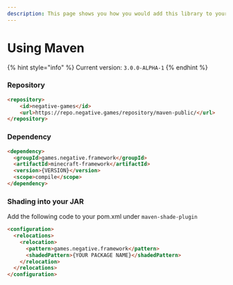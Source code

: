 ```yaml
---
description: This page shows you how you would add this library to your Maven Project!
---
```


# Using Maven

{% hint style="info" %}
Current version: `3.0.0-ALPHA-1`
{% endhint %}

### Repository

```markdown
<repository>     
    <id>negative-games</id>
    <url>https://repo.negative.games/repository/maven-public/</url>
</repository>
```

### Dependency

```markdown
<dependency>
  <groupId>games.negative.framework</groupId>
  <artifactId>minecraft-framework</artifactId>
  <version>{VERSION}</version>
  <scope>compile</scope>
</dependency>
```

### Shading into your JAR

Add the following code to your pom.xml under `maven-shade-plugin`

```markdown
<configuration>
  <relocations>
    <relocation>
      <pattern>games.negative.framework</pattern>
      <shadedPattern>{YOUR PACKAGE NAME}</shadedPattern>
    </relocation>
  </relocations>
</configuration>
```
